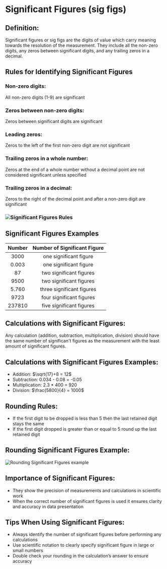 # Significant Figures (sig figs)

## Definition: 
Significant figures or sig figs are the digits of value which carry meaning towards the resolution of the measurement. They include all the non-zero digits, any zeros between significant digits, and any trailing zeros in a decimal. 

## Rules for Identifying Significant Figures

### Non-zero digits:
All non-zero digits (1-9) are significant 

### Zeros between non-zero digits:
Zeros between significant digits are significant 

### Leading zeros:
Zeros to the left of the first non-zero digit are not significant

### Trailing zeros in a whole number:
Zeros at the end of a whole number without a decimal point are not considered significant unless specified 

### Trailing zeros in a decimal:
Zeros to the right of the decimal point and after a non-zero digit are significant

### ![Significant Figures Rules](https://passyworldofmathematics.com/Images/pwmImagesFive/SignificantFiguresTwo550x442JPG.jpg)

## Significant Figures Examples

| Number   | Number of Significant Figure   |
| :-----:  | :---------------------------:  |
| 3000     | one significant figure         |
| 0.003    | one significant figure         |
| 87       | two significant figures        |
| 9500     | two significant figures        |
| 5.760    | three significant figures      |
| 9723     | four significant figures       |
| 237810   | five significant figures       |

## Calculations with Significant Figures:

Any calculation (addition, subtraction, multiplication, division) should have the same number of significan't figures as the measurement with the least amount of significant figures. 

## Calculations with Significant Figures Examples:
- Addition: $\sqrt{17}+8 = 12$
- Subtraction: 0.034 - 0.08 = -0.05
- Multiplication: 2.3 * 400 = 920
- Division: $\frac{5800}{4} = 1000$  

## Rounding Rules:
* If the first digit to be dropped is less than 5 then the last retained digit stays the same
* If the first digit dropped is greater than or equal to 5 round up the last retained digit

## Rounding Significant Figures Example:
![Rounding Significant Figures example](https://study.com/cimages/multimages/16/rounding_numbers_example.png)

## Importance of Significant Figures:

- They show the precision of measurements and calculations in scientific work
- When the correct number of significant figures is used it ensures clarity and accuracy in data presentation 

## Tips When Using Significant Figures:

- Always identify the number of significant figures before performing any calculations
- Use scientific notation to clearly specify significant figure in large or small numbers
- Double check your rounding in the calculation’s answer to ensure accuracy 
